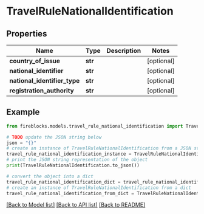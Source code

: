 # TravelRuleNationalIdentification


## Properties

Name | Type | Description | Notes
------------ | ------------- | ------------- | -------------
**country_of_issue** | **str** |  | [optional] 
**national_identifier** | **str** |  | [optional] 
**national_identifier_type** | **str** |  | [optional] 
**registration_authority** | **str** |  | [optional] 

## Example

```python
from fireblocks.models.travel_rule_national_identification import TravelRuleNationalIdentification

# TODO update the JSON string below
json = "{}"
# create an instance of TravelRuleNationalIdentification from a JSON string
travel_rule_national_identification_instance = TravelRuleNationalIdentification.from_json(json)
# print the JSON string representation of the object
print(TravelRuleNationalIdentification.to_json())

# convert the object into a dict
travel_rule_national_identification_dict = travel_rule_national_identification_instance.to_dict()
# create an instance of TravelRuleNationalIdentification from a dict
travel_rule_national_identification_from_dict = TravelRuleNationalIdentification.from_dict(travel_rule_national_identification_dict)
```
[[Back to Model list]](../README.md#documentation-for-models) [[Back to API list]](../README.md#documentation-for-api-endpoints) [[Back to README]](../README.md)


